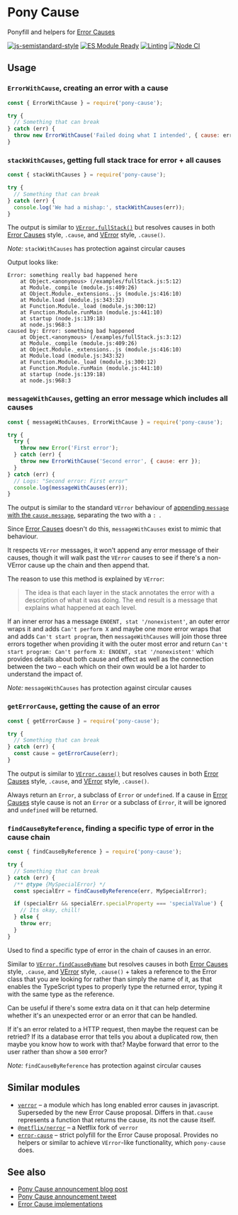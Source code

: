 # Pony Cause

Ponyfill and helpers for [Error Causes](https://github.com/tc39/proposal-error-cause)

[![js-semistandard-style](https://img.shields.io/badge/code%20style-semistandard-brightgreen.svg?style=flat)](https://github.com/standard/semistandard)
[![ES Module Ready](https://img.shields.io/badge/es%20module%20ready-yes-success.svg)](https://esmodules.dev/)
[![Linting](https://github.com/voxpelli/pony-cause/actions/workflows/lint.yml/badge.svg)](https://github.com/voxpelli/pony-cause/actions/workflows/lint.yml)
[![Node CI](https://github.com/voxpelli/pony-cause/actions/workflows/nodejs.yml/badge.svg)](https://github.com/voxpelli/pony-cause/actions/workflows/nodejs.yml)

## Usage

### `ErrorWithCause`, creating an error with a cause

```javascript
const { ErrorWithCause } = require('pony-cause');

try {
  // Something that can break
} catch (err) {
  throw new ErrorWithCause('Failed doing what I intended', { cause: err });
}
```

### `stackWithCauses`, getting full stack trace for error + all causes

```javascript
const { stackWithCauses } = require('pony-cause');

try {
  // Something that can break
} catch (err) {
  console.log('We had a mishap:', stackWithCauses(err));
}
```

The output is similar to [`VError.fullStack()`](https://github.com/joyent/node-verror#verrorfullstackerr) but resolves causes in both [Error Causes](https://github.com/tc39/proposal-error-cause) style, `.cause`, and [VError](https://github.com/joyent/node-verror) style, `.cause()`.

_Note:_ `stackWithCauses` has protection against circular causes

Output looks like:

```
Error: something really bad happened here
    at Object.<anonymous> (/examples/fullStack.js:5:12)
    at Module._compile (module.js:409:26)
    at Object.Module._extensions..js (module.js:416:10)
    at Module.load (module.js:343:32)
    at Function.Module._load (module.js:300:12)
    at Function.Module.runMain (module.js:441:10)
    at startup (node.js:139:18)
    at node.js:968:3
caused by: Error: something bad happened
    at Object.<anonymous> (/examples/fullStack.js:3:12)
    at Module._compile (module.js:409:26)
    at Object.Module._extensions..js (module.js:416:10)
    at Module.load (module.js:343:32)
    at Function.Module._load (module.js:300:12)
    at Function.Module.runMain (module.js:441:10)
    at startup (node.js:139:18)
    at node.js:968:3
```

### `messageWithCauses`, getting an error message which includes all causes

```javascript
const { messageWithCauses, ErrorWithCause } = require('pony-cause');

try {
  try {
    throw new Error('First error');
  } catch (err) {
    throw new ErrorWithCause('Second error', { cause: err });
  }
} catch (err) {
  // Logs: "Second error: First error"
  console.log(messageWithCauses(err));
}
```

The output is similar to the standard `VError` behaviour of [appending `message` with the `cause.message`](https://github.com/joyent/node-verror#public-properties), separating the two with a `: `.

Since [Error Causes](https://github.com/tc39/proposal-error-cause) doesn't do this, `messageWithCauses` exist to mimic that behaviour.

It respects `VError` messages, it won't append any error message of their causes, though it will walk past the `VError` causes to see if there's a non-VError cause up the chain and then append that.

The reason to use this method is explained by `VError`:

> The idea is that each layer in the stack annotates the error with a description of what it was doing. The end result is a message that explains what happened at each level.

If an inner error has a message `ENOENT, stat '/nonexistent'`, an outer error wraps it and adds `Can't perform X` and maybe one more error wraps that and adds `Can't start program`, then `messageWithCauses` will join those three errors together when providing it with the outer most error and return `Can't start program: Can't perform X: ENOENT, stat '/nonexistent'` which provides details about both cause and effect as well as the connection between the two – each which on their own would be a lot harder to understand the impact of.

_Note:_ `messageWithCauses` has protection against circular causes

### `getErrorCause`, getting the cause of an error

```javascript
const { getErrorCause } = require('pony-cause');

try {
  // Something that can break
} catch (err) {
  const cause = getErrorCause(err);
}
```

The output is similar to [`VError.cause()`](https://github.com/joyent/node-verror#verrorcauseerr) but resolves causes in both [Error Causes](https://github.com/tc39/proposal-error-cause) style, `.cause`, and [VError](https://github.com/joyent/node-verror) style, `.cause()`.

Always return an `Error`, a subclass of `Error` or `undefined`. If a cause in [Error Causes](https://github.com/tc39/proposal-error-cause) style cause is not an `Error` or a subclass of `Error`, it will be ignored and `undefined` will be returned.

### `findCauseByReference`, finding a specific type of error in the cause chain

```javascript
const { findCauseByReference } = require('pony-cause');

try {
  // Something that can break
} catch (err) {
  /** @type {MySpecialError} */
  const specialErr = findCauseByReference(err, MySpecialError);

  if (specialErr && specialErr.specialProperty === 'specialValue') {
    // Its okay, chill!
  } else {
    throw err;
  }
}
```

Used to find a specific type of error in the chain of causes in an error.

Similar to [`VError.findCauseByName`](https://github.com/joyent/node-verror#verrorfindcausebynameerr-name) but resolves causes in both [Error Causes](https://github.com/tc39/proposal-error-cause) style, `.cause`, and [VError](https://github.com/joyent/node-verror) style, `.cause()` + takes a reference to the Error class that you are looking for rather than simply the name of it, as that enables the TypeScript types to properly type the returned error, typing it with the same type as the reference.

Can be useful if there's some extra data on it that can help determine whether it's an unexpected error or an error that can be handled.

If it's an error related to a HTTP request, then maybe the request can be retried? If its a database error that tells you about a duplicated row, then maybe you know how to work with that? Maybe forward that error to the user rather than show a `500` error?

_Note:_ `findCauseByReference` has protection against circular causes

## Similar modules

* [`verror`](https://www.npmjs.com/package/verror) – a module which has long enabled error causes in javascript. Superseded by the new Error Cause proposal. Differs in that`.cause` represents a function that returns the cause, its not the cause itself.
* [`@netflix/nerror`](https://www.npmjs.com/package/@netflix/nerror) – a Netflix fork of `verror`
* [`error-cause`](https://www.npmjs.com/package/error-cause) – strict polyfill for the Error Cause proposal. Provides no helpers or similar to achieve `VError`-like functionality, which `pony-cause` does.

## See also

* [Pony Cause announcement blog post](https://dev.to/voxpelli/pony-cause-1-0-error-causes-2l2o)
* [Pony Cause announcement tweet](https://twitter.com/voxpelli/status/1438476680537034756)
* [Error Cause implementations](https://github.com/tc39/proposal-error-cause#implementations)
